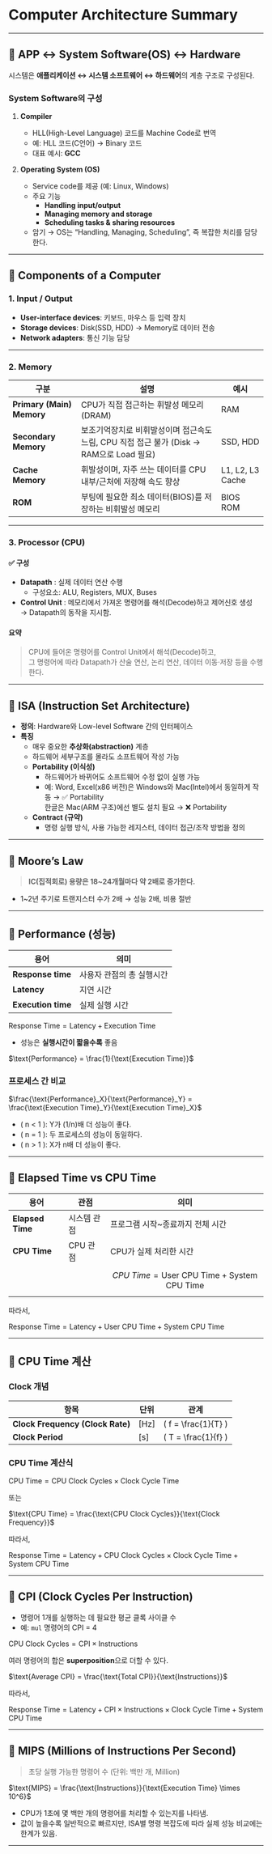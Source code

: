 # Computer Architecture Summary

---

## 🔸 APP ↔ System Software(OS) ↔ Hardware

시스템은 **애플리케이션 ↔ 시스템 소프트웨어 ↔ 하드웨어**의 계층 구조로 구성된다.

### System Software의 구성
1. **Compiler**
   - HLL(High-Level Language) 코드를 Machine Code로 번역
   - 예: HLL 코드(C언어) → Binary 코드
   - 대표 예시: **GCC**

2. **Operating System (OS)**
   - Service code를 제공 (예: Linux, Windows)
   - 주요 기능  
     - **Handling input/output**  
     - **Managing memory and storage**  
     - **Scheduling tasks & sharing resources**
   - 암기 → OS는 “Handling, Managing, Scheduling”, 즉 복잡한 처리를 담당한다.

---

## 🔸 Components of a Computer

### 1. Input / Output
- **User-interface devices**: 키보드, 마우스 등 입력 장치  
- **Storage devices**: Disk(SSD, HDD) → Memory로 데이터 전송  
- **Network adapters**: 통신 기능 담당

---

### 2. Memory

| 구분 | 설명 | 예시 |
|------|------|------|
| **Primary (Main) Memory** | CPU가 직접 접근하는 휘발성 메모리 (DRAM) | RAM |
| **Secondary Memory** | 보조기억장치로 비휘발성이며 접근속도 느림, CPU 직접 접근 불가 (Disk → RAM으로 Load 필요) | SSD, HDD |
| **Cache Memory** | 휘발성이며, 자주 쓰는 데이터를 CPU 내부/근처에 저장해 속도 향상 | L1, L2, L3 Cache |
| **ROM** | 부팅에 필요한 최소 데이터(BIOS)를 저장하는 비휘발성 메모리 | BIOS ROM |

---

### 3. Processor (CPU)

#### ✅ 구성
- **Datapath** : 실제 데이터 연산 수행  
  - 구성요소: ALU, Registers, MUX, Buses
- **Control Unit** : 메모리에서 가져온 명령어를 해석(Decode)하고 제어신호 생성  
  → Datapath의 동작을 지시함.

#### 요약
> CPU에 들어온 명령어를 Control Unit에서 해석(Decode)하고,  
> 그 명령어에 따라 Datapath가 산술 연산, 논리 연산, 데이터 이동·저장 등을 수행한다.

---

## 🔸 ISA (Instruction Set Architecture)

- **정의**: Hardware와 Low-level Software 간의 인터페이스  
- **특징**
  - 매우 중요한 **추상화(abstraction)** 계층
  - 하드웨어 세부구조를 몰라도 소프트웨어 작성 가능
  - **Portability (이식성)**  
    - 하드웨어가 바뀌어도 소프트웨어 수정 없이 실행 가능  
    - 예: Word, Excel(x86 버전)은 Windows와 Mac(Intel)에서 동일하게 작동 → ✅ Portability  
      한글은 Mac(ARM 구조)에선 별도 설치 필요 → ❌ Portability
  - **Contract (규약)**  
    - 명령 실행 방식, 사용 가능한 레지스터, 데이터 접근/조작 방법을 정의

---

## 🔸 Moore’s Law

> **IC(집적회로) 용량은 18~24개월마다 약 2배로 증가한다.**

- 1~2년 주기로 트랜지스터 수가 2배 → 성능 2배, 비용 절반  

---

## 🔸 Performance (성능)

| 용어 | 의미 |
|------|------|
| **Response time** | 사용자 관점의 총 실행시간 |
| **Latency** | 지연 시간 |
| **Execution time** | 실제 실행 시간 |

$\text{Response Time} = \text{Latency} + \text{Execution Time}$

- 성능은 **실행시간이 짧을수록** 좋음  

$\text{Performance} = \frac{1}{\text{Execution Time}}$

### 프로세스 간 비교

$\frac{\text{Performance}_X}{\text{Performance}_Y} = \frac{\text{Execution Time}_Y}{\text{Execution Time}_X}$

- \( n < 1 \): Y가 (1/n)배 더 성능이 좋다.  
- \( n = 1 \): 두 프로세스의 성능이 동일하다.  
- \( n > 1 \): X가 n배 더 성능이 좋다.

---

## 🔸 Elapsed Time vs CPU Time

| 용어 | 관점 | 의미 |
|------|------|------|
| **Elapsed Time** | 시스템 관점 | 프로그램 시작~종료까지 전체 시간 |
| **CPU Time** | CPU 관점 | CPU가 실제 처리한 시간 |
|  |  | $$ CPU\ Time = \text{User CPU Time} + \text{System CPU Time} $$ |

따라서,

$\text{Response Time} = \text{Latency} + \text{User CPU Time} + \text{System CPU Time}$

---

## 🔸 CPU Time 계산

### Clock 개념

| 항목 | 단위 | 관계 |
|------|------|------|
| **Clock Frequency (Clock Rate)** | [Hz] | \( f = \frac{1}{T} \) |
| **Clock Period** | [s] | \( T = \frac{1}{f} \) |

### CPU Time 계산식

$\text{CPU Time} = \text{CPU Clock Cycles} \times \text{Clock Cycle Time}$

또는

$\text{CPU Time} = \frac{\text{CPU Clock Cycles}}{\text{Clock Frequency}}$

따라서,

$\text{Response Time} = \text{Latency} + \text{CPU Clock Cycles} \times \text{Clock Cycle Time} + \text{System CPU Time}$

---

## 🔸 CPI (Clock Cycles Per Instruction)

- 명령어 1개를 실행하는 데 필요한 평균 클록 사이클 수  
- 예: `mul` 명령어의 CPI = 4  

$\text{CPU Clock Cycles} = \text{CPI} \times \text{Instructions}$

여러 명령어의 합은 **superposition**으로 더할 수 있다.  

$\text{Average CPI} = \frac{\text{Total CPI}}{\text{Instructions}}$

따라서,

$\text{Response Time} = \text{Latency} + \text{CPI} \times \text{Instructions} \times \text{Clock Cycle Time} + \text{System CPU Time}$

---

## 🔸 MIPS (Millions of Instructions Per Second)

> 초당 실행 가능한 명령어 수 (단위: 백만 개, Million)

$\text{MIPS} = \frac{\text{Instructions}}{\text{Execution Time} \times 10^6}$

- CPU가 1초에 몇 백만 개의 명령어를 처리할 수 있는지를 나타냄.  
- 값이 높을수록 일반적으로 빠르지만, ISA별 명령 복잡도에 따라 실제 성능 비교에는 한계가 있음.

---